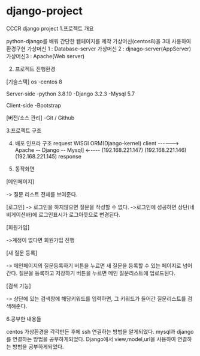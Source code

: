 # django-project
CCCR django project
1.프로젝트 개요

python-django를 배워 간단한 웹페이지를 제작
가상머신(centos8)을 3대 사용하여 환경구현
가상머신 1 : Database-server
가상머신 2 :  djnago-server(AppServer)
가상머신3  :  Apache(Web server)

2. 프로젝트 진행환경

[기술스택]
os
-centos 8

Server-side
 -python 3.8.10
 -Django 3.2.3
 -Mysql 5.7

Client-side
-Bootstrap

[버전/소스 관리]
-Git / Github



3.프로젝트 구조



4. 배포 인프라 구조
             request                                     WISGI                                   ORM(Django-kernel)
client   ------>    Apache  --    Django    --      Mysql]
           ←----  (192.168.221.147)     (192.168.221.146)      (192.168.221.145)
		response



5. 동작화면

[메인페이지]

-> 질문 리스트 전체를 보여준다.



[로그인]
-> 로그인을 하지않으면 질문을 작성할 수 없다.
->로그인에 성공하면 상단(네비게이션바)에 로그인표시가 로그아웃으로 변경된다.




[회원가입]


->계정이 없다면 회원가입 진행








[새 질문 등록]


-> 메인페이지의 질문등록하기 버튼을 누르면 새 질문을 등록할 수 있는 페이지로 넘어간다.
질문을 등록하고 저장하기 버튼을 누르면 메인 질문리스트에 업로드된다.

[검색 기능]



-> 상단에 있는 검색창에 해당키워드를 입력하면, 그 키워드가 들어간 질문리스트를 검색해준다.

6.공부한 내용들

centos 가상환경을 각각만든 후에 ssh 연결하는 방법을 알게되었다.
mysql과 django를 연결하는 방법을 공부하게되었다.
Django에서 view,model,url을 사용하여 연결하는 방법을 공부하게되었다.


